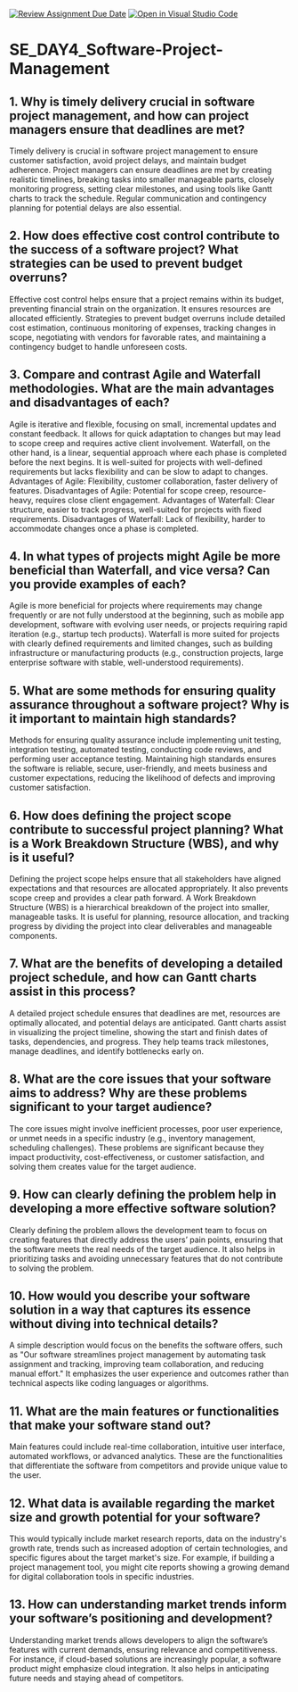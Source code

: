 [![Review Assignment Due Date](https://classroom.github.com/assets/deadline-readme-button-22041afd0340ce965d47ae6ef1cefeee28c7c493a6346c4f15d667ab976d596c.svg)](https://classroom.github.com/a/9pw6JKcu)
[![Open in Visual Studio Code](https://classroom.github.com/assets/open-in-vscode-2e0aaae1b6195c2367325f4f02e2d04e9abb55f0b24a779b69b11b9e10269abc.svg)](https://classroom.github.com/online_ide?assignment_repo_id=17053233&assignment_repo_type=AssignmentRepo)
# SE_DAY4_Software-Project-Management
## 1. Why is timely delivery crucial in software project management, and how can project managers ensure that deadlines are met?
Timely delivery is crucial in software project management to ensure customer satisfaction, avoid project delays, and maintain budget adherence. Project managers can ensure deadlines are met by creating realistic timelines, breaking tasks into smaller manageable parts, closely monitoring progress, setting clear milestones, and using tools like Gantt charts to track the schedule. Regular communication and contingency planning for potential delays are also essential.
## 2. How does effective cost control contribute to the success of a software project? What strategies can be used to prevent budget overruns?
Effective cost control helps ensure that a project remains within its budget, preventing financial strain on the organization. It ensures resources are allocated efficiently. Strategies to prevent budget overruns include detailed cost estimation, continuous monitoring of expenses, tracking changes in scope, negotiating with vendors for favorable rates, and maintaining a contingency budget to handle unforeseen costs.
## 3. Compare and contrast Agile and Waterfall methodologies. What are the main advantages and disadvantages of each?
Agile is iterative and flexible, focusing on small, incremental updates and constant feedback. It allows for quick adaptation to changes but may lead to scope creep and requires active client involvement. Waterfall, on the other hand, is a linear, sequential approach where each phase is completed before the next begins. It is well-suited for projects with well-defined requirements but lacks flexibility and can be slow to adapt to changes.
Advantages of Agile: Flexibility, customer collaboration, faster delivery of features.
Disadvantages of Agile: Potential for scope creep, resource-heavy, requires close client engagement.
Advantages of Waterfall: Clear structure, easier to track progress, well-suited for projects with fixed requirements.
Disadvantages of Waterfall: Lack of flexibility, harder to accommodate changes once a phase is completed.

## 4. In what types of projects might Agile be more beneficial than Waterfall, and vice versa? Can you provide examples of each?
Agile is more beneficial for projects where requirements may change frequently or are not fully understood at the beginning, such as mobile app development, software with evolving user needs, or projects requiring rapid iteration (e.g., startup tech products).
Waterfall is more suited for projects with clearly defined requirements and limited changes, such as building infrastructure or manufacturing products (e.g., construction projects, large enterprise software with stable, well-understood requirements).
## 5. What are some methods for ensuring quality assurance throughout a software project? Why is it important to maintain high standards?
Methods for ensuring quality assurance include implementing unit testing, integration testing, automated testing, conducting code reviews, and performing user acceptance testing. Maintaining high standards ensures the software is reliable, secure, user-friendly, and meets business and customer expectations, reducing the likelihood of defects and improving customer satisfaction.
## 6. How does defining the project scope contribute to successful project planning? What is a Work Breakdown Structure (WBS), and why is it useful?
Defining the project scope helps ensure that all stakeholders have aligned expectations and that resources are allocated appropriately. It also prevents scope creep and provides a clear path forward. A Work Breakdown Structure (WBS) is a hierarchical breakdown of the project into smaller, manageable tasks. It is useful for planning, resource allocation, and tracking progress by dividing the project into clear deliverables and manageable components.
## 7. What are the benefits of developing a detailed project schedule, and how can Gantt charts assist in this process?
A detailed project schedule ensures that deadlines are met, resources are optimally allocated, and potential delays are anticipated. Gantt charts assist in visualizing the project timeline, showing the start and finish dates of tasks, dependencies, and progress. They help teams track milestones, manage deadlines, and identify bottlenecks early on.
## 8. What are the core issues that your software aims to address? Why are these problems significant to your target audience? 
The core issues might involve inefficient processes, poor user experience, or unmet needs in a specific industry (e.g., inventory management, scheduling challenges). These problems are significant because they impact productivity, cost-effectiveness, or customer satisfaction, and solving them creates value for the target audience.
## 9. How can clearly defining the problem help in developing a more effective software solution?
Clearly defining the problem allows the development team to focus on creating features that directly address the users’ pain points, ensuring that the software meets the real needs of the target audience. It also helps in prioritizing tasks and avoiding unnecessary features that do not contribute to solving the problem.
## 10. How would you describe your software solution in a way that captures its essence without diving into technical details?
A simple description would focus on the benefits the software offers, such as "Our software streamlines project management by automating task assignment and tracking, improving team collaboration, and reducing manual effort." It emphasizes the user experience and outcomes rather than technical aspects like coding languages or algorithms.
## 11. What are the main features or functionalities that make your software stand out?
Main features could include real-time collaboration, intuitive user interface, automated workflows, or advanced analytics. These are the functionalities that differentiate the software from competitors and provide unique value to the user.
## 12. What data is available regarding the market size and growth potential for your software?
This would typically include market research reports, data on the industry's growth rate, trends such as increased adoption of certain technologies, and specific figures about the target market's size. For example, if building a project management tool, you might cite reports showing a growing demand for digital collaboration tools in specific industries.
## 13. How can understanding market trends inform your software’s positioning and development?
Understanding market trends allows developers to align the software’s features with current demands, ensuring relevance and competitiveness. For instance, if cloud-based solutions are increasingly popular, a software product might emphasize cloud integration. It also helps in anticipating future needs and staying ahead of competitors.
